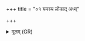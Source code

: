 +++
title = "०१ यमस्य लोकाद् अध्य्"

+++
<details><summary>मूलम् (GR)</summary>

यमस्य लोकाद् अध्य् आ बभूविथ  
प्रमदा मर्तान् प्र युनक्षुधीरः ।  
एकाकिना सरथं यासि विद्वान्  
स्वप्न मिमानो असुरस्य योनौ ॥
</details>